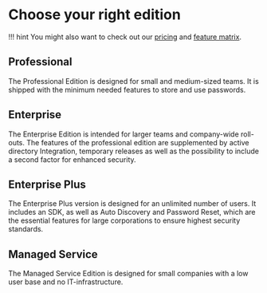 # Choose your right edition

!!! hint
    You might also want to check out our [pricing]({{url.pricing}}) and [feature matrix]({{url.feature_matrix}}).

## Professional

The Professional Edition is designed for small and medium-sized teams. It is shipped with
the minimum needed features to store and use passwords.

## Enterprise

The Enterprise Edition is intended for larger teams and company-wide roll-outs.
The features of the professional edition are supplemented by active directory Integration,
temporary releases as well as the possibility to include a second factor for enhanced security.

## Enterprise Plus

The Enterprise Plus version is designed for an unlimited number of users.
It includes an SDK, as well as Auto Discovery and Password Reset,
which are the essential features for large corporations to ensure highest security standards.

## Managed Service

The Managed Service Edition is designed for small companies with a low user base and no IT-infrastructure.
